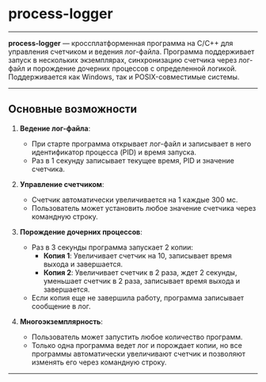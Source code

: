 # process-logger

---

**process-logger** — кроссплатформенная программа на C/C++ для управления счетчиком и ведения лог-файла. Программа поддерживает запуск в нескольких экземплярах, синхронизацию счетчика через лог-файл и порождение дочерних процессов с определенной логикой. Поддерживается как Windows, так и POSIX-совместимые системы.

---

## Основные возможности

1. **Ведение лог-файла**:
   - При старте программа открывает лог-файл и записывает в него идентификатор процесса (PID) и время запуска.
   - Раз в 1 секунду записывает текущее время, PID и значение счетчика.

2. **Управление счетчиком**:
   - Счетчик автоматически увеличивается на 1 каждые 300 мс.
   - Пользователь может установить любое значение счетчика через командную строку.

3. **Порождение дочерних процессов**:
   - Раз в 3 секунды программа запускает 2 копии: 
     - **Копия 1**: Увеличивает счетчик на 10, записывает время выхода и завершается.
     - **Копия 2**: Увеличивает счетчик в 2 раза, ждет 2 секунды, уменьшает счетчик в 2 раза, записывает время выхода и завершается.
   - Если копия еще не завершила работу, программа записывает сообщение в лог.

4. **Многоэкземплярность**:
   - Пользователь может запустить любое количество программ.
   - Только одна программа ведет лог и порождает копии, но все программы автоматически увеличивают счетчик и позволяют изменять его через командную строку.

---
